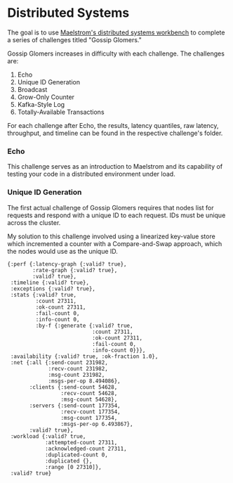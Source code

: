 # Distributed Systems

The goal is to use [Maelstrom's distributed systems workbench](https://github.com/jepsen-io/maelstrom) to complete a series of challenges titled "Gossip Glomers."

Gossip Glomers increases in difficulty with each challenge. The challenges are:
1. Echo
2. Unique ID Generation
3. Broadcast
4. Grow-Only Counter
5. Kafka-Style Log
6. Totally-Available Transactions

For each challenge after Echo, the results, latency quantiles, raw latency, throughput, and timeline can be found in the respective challenge's folder.

### Echo

This challenge serves as an introduction to Maelstrom and its capability of testing your code in a distributed environment under load.

### Unique ID Generation

The first actual challenge of Gossip Glomers requires that nodes list for requests and respond with a unique ID to each request.
IDs must be unique across the cluster.

My solution to this challenge involved using a linearized key-value store which incremented a counter with a Compare-and-Swap approach, which the nodes would use as the unique ID.

```text
{:perf {:latency-graph {:valid? true},
        :rate-graph {:valid? true},
        :valid? true},
 :timeline {:valid? true},
 :exceptions {:valid? true},
 :stats {:valid? true,
         :count 27311,
         :ok-count 27311,
         :fail-count 0,
         :info-count 0,
         :by-f {:generate {:valid? true,
                           :count 27311,
                           :ok-count 27311,
                           :fail-count 0,
                           :info-count 0}}},
 :availability {:valid? true, :ok-fraction 1.0},
 :net {:all {:send-count 231982,
             :recv-count 231982,
             :msg-count 231982,
             :msgs-per-op 8.494086},
       :clients {:send-count 54628,
                 :recv-count 54628,
                 :msg-count 54628},
       :servers {:send-count 177354,
                 :recv-count 177354,
                 :msg-count 177354,
                 :msgs-per-op 6.493867},
       :valid? true},
 :workload {:valid? true,
            :attempted-count 27311,
            :acknowledged-count 27311,
            :duplicated-count 0,
            :duplicated {},
            :range [0 27310]},
 :valid? true}
```